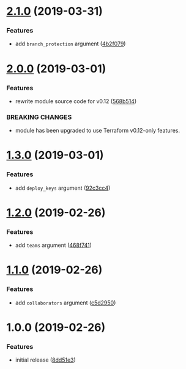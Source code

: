 # [2.1.0](https://github.com/innovationnorway/terraform-github-repository/compare/v2.0.0...v2.1.0) (2019-03-31)


### Features

* add `branch_protection` argument ([4b2f079](https://github.com/innovationnorway/terraform-github-repository/commit/4b2f079))

# [2.0.0](https://github.com/innovationnorway/terraform-github-repository/compare/v1.3.0...v2.0.0) (2019-03-01)


### Features

* rewrite module source code for v0.12 ([568b514](https://github.com/innovationnorway/terraform-github-repository/commit/568b514))


### BREAKING CHANGES

* module has been upgraded to use Terraform v0.12-only features.

# [1.3.0](https://github.com/innovationnorway/terraform-github-repository/compare/v1.2.0...v1.3.0) (2019-03-01)


### Features

* add `deploy_keys` argument ([92c3cc4](https://github.com/innovationnorway/terraform-github-repository/commit/92c3cc4))

# [1.2.0](https://github.com/innovationnorway/terraform-github-repository/compare/v1.1.0...v1.2.0) (2019-02-26)


### Features

* add `teams` argument ([468f741](https://github.com/innovationnorway/terraform-github-repository/commit/468f741))

# [1.1.0](https://github.com/innovationnorway/terraform-github-repository/compare/v1.0.0...v1.1.0) (2019-02-26)


### Features

* add `collaborators` argument ([c5d2950](https://github.com/innovationnorway/terraform-github-repository/commit/c5d2950))

# 1.0.0 (2019-02-26)


### Features

* initial release ([8dd51e3](https://github.com/innovationnorway/terraform-github-repository/commit/8dd51e3))
